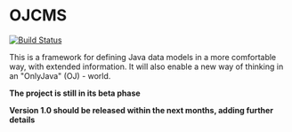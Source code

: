 # OJCMS

[![Build Status](https://travis-ci.org/aditosoftware/ojcms.svg?branch=master)](https://travis-ci.org/aditosoftware/ojcms)

This is a framework for defining Java data models in a more comfortable way, with extended information.
It will also enable a new way of thinking in an "OnlyJava" (OJ) - world.

**The project is still in its beta phase**

**Version 1.0 should be released within the next months, adding further details**
